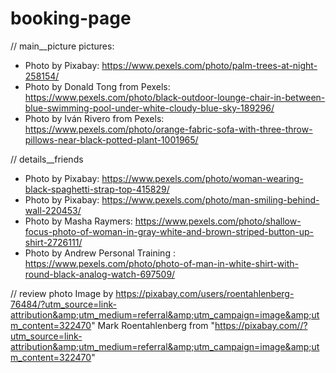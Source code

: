 # booking-page

// main__picture pictures: 
- Photo by Pixabay: https://www.pexels.com/photo/palm-trees-at-night-258154/
- Photo by Donald Tong from Pexels: https://www.pexels.com/photo/black-outdoor-lounge-chair-in-between-blue-swimming-pool-under-white-cloudy-blue-sky-189296/
- Photo by Iván Rivero from Pexels: https://www.pexels.com/photo/orange-fabric-sofa-with-three-throw-pillows-near-black-potted-plant-1001965/


// details__friends 
- Photo by Pixabay: https://www.pexels.com/photo/woman-wearing-black-spaghetti-strap-top-415829/
- Photo by Pixabay: https://www.pexels.com/photo/man-smiling-behind-wall-220453/
- Photo by Masha Raymers: https://www.pexels.com/photo/shallow-focus-photo-of-woman-in-gray-white-and-brown-striped-button-up-shirt-2726111/
- Photo by Andrew Personal  Training : https://www.pexels.com/photo/photo-of-man-in-white-shirt-with-round-black-analog-watch-697509/

// review photo
Image by https://pixabay.com/users/roentahlenberg-76484/?utm_source=link-attribution&amp;utm_medium=referral&amp;utm_campaign=image&amp;utm_content=322470" 
Mark Roentahlenberg from "https://pixabay.com//?utm_source=link-attribution&amp;utm_medium=referral&amp;utm_campaign=image&amp;utm_content=322470"

